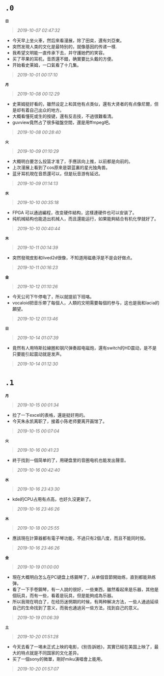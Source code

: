 **`.0`**
========
**`日`**
>*2019-10-07 02:47:32*
- 今天早上坐火車，然后來看漫展，除了田奕，還有刘亞東。
- 突然发現人类的文化是最特别的，就像基因的传递一樣.
- 我希望文明能一直传承下去，并守護她們的笑容。
- 买了苹果的耳机，音质還不錯，确實要比头戴的方便。
- 开始看史莱姆，一口氣看了十几集。
>*2019-10-01 00:17:10*

**`月`**
>*2019-10-08 00:12:29*
- 史莱姆挺好看的，雖然设定上和其他有点类似，還有大贤者的有点像尼爾，但是却有着自己出众的地方。
- 大概看懂死或生的按键，還有反击技，不過很難看清。
- guvview竟然占了很多磁盤空間，還是用ffmpeg吧。
>*2019-10-08 00:28:40*

**`火`**
>*2019-10-09 01:10:29*
- 大概明白要怎么投篮才准了，手應該向上推，以前都是向前的。
- 上次漫展上看到了cos原來是碧蓝裏的星光独角兽。
- 蓝牙耳机現在音质還可以，但是玩音游有延迟。
>*2019-10-09 01:14:13*

**`水`**
>*2019-10-10 00:35:18*
- FPGA 可以通過編程，改变硬件結构，这樣連硬件也可以安装了。
- 纯机械結构也能造出机械人，而且還能运行，如果能夠結合有机化學就好了。
>*2019-10-10 00:40:44*

**`木`**
>*2019-10-11 00:14:39*
- 突然發現皮影和lived2d很像，不知道用磁悬浮是不是会好做点。
>*2019-10-11 00:16:23*

**`金`**
>*2019-10-12 01:10:26*
- 今天公司下午停电了，所以就提前下班咯。
- vocaloid把音乐帶了每個人，人類的文明需要每個的参与，这也是我和lacia的願望。
>*2019-10-12 01:13:46*

**`日`**
>*2019-10-14 01:07:39*
- 竟然有人用特斯拉線圈和钢尺弹奏超电磁炮，還有switch的HD震动，是不是只要能引起震动就是发声。
>*2019-10-14 01:12:30*

**`.1`**
========
**`月`**
>*2019-10-15 00:01:34*
- 捡了一下excel的表格，還是挺好用的。
- 今天朱永凯离职了，接着小陈老师要离开画馆了。
>*2019-10-15 00:07:04*

**`火`**
>*2019-10-16 00:41:23*
- 終于找到一個简单的了，用硬盘里的音圈电机也能发出聲音。
>*2019-10-16 00:42:40*

**`水`**
>*2019-10-16 23:43:30*
- kde的CPU占用有点高，也好久沒更新了。
>*2019-10-16 23:46:26*

**`木`**
>*2019-10-18 00:25:55*
- 應該現在計算器都有電子琴功能，不過只有2個八度，而且不能同时按。
>*2019-10-16 23:46:26*

**`金`**
>*2019-10-19 01:00:00*
- 現在大概明白怎么在PC键盘上练鋼琴了，从单個音節開始练，直到都能熟练弹。
- 看了一下手卷鋼琴，有一人說的很好，一些東西，雖然看起來是乐器，其他是個玩具，而有一些，看着是玩具，但是能夠成為乐器。
- 所以我現在明白了，在经历迷惘期的时候，有两种解决方法，一些人通過延续自己的生命找到了意义，而我也通過另一些方法，找到自己的意义。
>*2019-10-19 01:06:39*

**`土`**
>*2019-10-20 01:51:28*
- 今天去看了一埸未正式上映的电影，《别告訴她》，其實已經在美国上映了，最大的特点就是不同国家的文化差异。
- 买了一個sony的微單，剛好miku演唱會上能用。
>*2019-10-20 01:57:07*